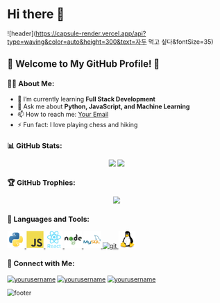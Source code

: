 # Hi there 👋
![header](https://capsule-render.vercel.app/api?type=waving&color=auto&height=300&text=자두 먹고 싶다&fontSize=35)

## 🌟 Welcome to My GitHub Profile! 🌟

### 👨‍💻 About Me:
- 🌱 I’m currently learning **Full Stack Development**
- 💬 Ask me about **Python, JavaScript, and Machine Learning**
- 📫 How to reach me: [Your Email](mailto:your.email@example.com)
- ⚡ Fun fact: I love playing chess and hiking

### 📊 GitHub Stats:
<div align="center">
  <img height="200px" src="https://github-readme-stats.vercel.app/api?username=yourusername&show_icons=true&theme=radical&count_private=true" />
  <img height="200px" src="https://github-readme-stats.vercel.app/api/top-langs/?username=yourusername&layout=compact&theme=radical" />
</div>

### 🏆 GitHub Trophies:
<div align="center">
  <img src="https://github-profile-trophy.vercel.app/?username=yourusername&theme=onedark" />
</div>

### 🧰 Languages and Tools:
<p align="left">
  <a href="https://www.python.org" target="_blank"> <img src="https://raw.githubusercontent.com/devicons/devicon/master/icons/python/python-original.svg" alt="python" width="40" height="40"/> </a>
  <a href="https://developer.mozilla.org/en-US/docs/Web/JavaScript" target="_blank"> <img src="https://raw.githubusercontent.com/devicons/devicon/master/icons/javascript/javascript-original.svg" alt="javascript" width="40" height="40"/> </a>
  <a href="https://reactjs.org/" target="_blank"> <img src="https://raw.githubusercontent.com/devicons/devicon/master/icons/react/react-original-wordmark.svg" alt="react" width="40" height="40"/> </a>
  <a href="https://nodejs.org" target="_blank"> <img src="https://raw.githubusercontent.com/devicons/devicon/master/icons/nodejs/nodejs-original-wordmark.svg" alt="nodejs" width="40" height="40"/> </a>
  <a href="https://www.mysql.com/" target="_blank"> <img src="https://raw.githubusercontent.com/devicons/devicon/master/icons/mysql/mysql-original-wordmark.svg" alt="mysql" width="40" height="40"/> </a>
  <a href="https://git-scm.com/" target="_blank"> <img src="https://www.vectorlogo.zone/logos/git-scm/git-scm-icon.svg" alt="git" width="40" height="40"/> </a>
  <a href="https://www.linux.org/" target="_blank"> <img src="https://raw.githubusercontent.com/devicons/devicon/master/icons/linux/linux-original.svg" alt="linux" width="40" height="40"/> </a>
</p>

### 🔗 Connect with Me:
<p align="left">
  <a href="https://linkedin.com/in/yourusername" target="blank"><img align="center" src="https://cdn.jsdelivr.net/npm/simple-icons@3.0.1/icons/linkedin.svg" alt="yourusername" height="30" width="40" /></a>
  <a href="https://instagram.com/yourusername" target="blank"><img align="center" src="https://cdn.jsdelivr.net/npm/simple-icons@3.0.1/icons/instagram.svg" alt="yourusername" height="30" width="40" /></a>
  <a href="https://twitter.com/yourusername" target="blank"><img align="center" src="https://cdn.jsdelivr.net/npm/simple-icons@3.0.1/icons/twitter.svg" alt="yourusername" height="30" width="40" /></a>
</p>

![footer](https://capsule-render.vercel.app/api?section=footer&type=waving&color=auto&height=100)


